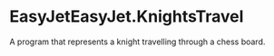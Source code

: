 # EasyJetEasyJet.KnightsTravel
A program that represents a knight travelling through a chess board.
